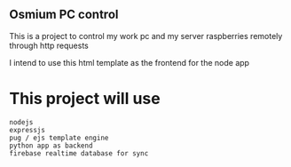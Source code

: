 ## Osmium PC control

This is a project to control my work pc and my server raspberries remotely through http requests

I intend to use this html template as the frontend for the node app

# This project will use 

    nodejs 
    expressjs
    pug / ejs template engine
    python app as backend
    firebase realtime database for sync